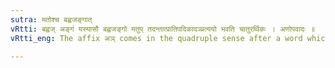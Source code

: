 ```yaml
---
sutra: मतोश्च बह्वजङ्गात्
vRtti: बह्वज् अङ्गं यस्यासौ बह्वजङ्गो मतुप् तदन्तात्प्रातिपदिकादञ्प्रत्ययो भवति चातुरर्थिकः । अणोपवादः ॥
vRtti_eng: The affix अञ् comes in the quadruple sense after a word which ends in the affix मतुप्, and whose stem is polysyllabic.

---
```

